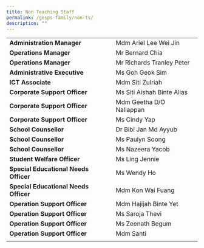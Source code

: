 ```yaml
---
title: Non Teaching Staff
permalink: /gesps-family/non-ts/
description: ""
---
```

|  |  |
|---|---|
| **Administration Manager** | Mdm Ariel Lee Wei Jin |
| **Operations Manager** |  Mr Bernard Chia |
| **Operations Manager** | Mr Richards Tranley Peter |
| **Administrative Executive** | Ms Goh Geok Sim |
| **ICT Associate** | Mdm Siti Zulriah |
| **Corporate Support Officer** | Ms Siti Aishah Binte Alias |
| **Corporate Support Officer** | Mdm Geetha D/O Nallappan |
| **Corporate Support Officer** | Ms Cindy Yap |
| **School Counsellor** | Dr Bibi Jan Md Ayyub |
| **School Counsellor** | Ms Paulyn Soong | 
| **School Counsellor** | Ms Nazeera Yacob |
| **Student Welfare Officer** | Ms Ling Jennie |
| **Special Educational Needs Officer** | Ms Wendy Ho |
| **Special Educational Needs Officer** | Mdm Kon Wai Fuang |
| **Operation Support Officer** | Mdm Hajijah Binte Yet |
| **Operation Support Officer** | Ms Saroja Thevi |
| **Operation Support Officer** | Ms Zeenath Begum |
| **Operation Support Officer** | Mdm Santi |
|  |  |